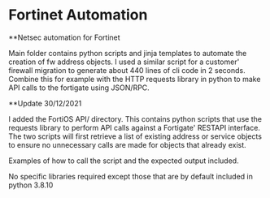 
# Fortinet Automation
**Netsec automation for Fortinet

Main folder contains python scripts and jinja templates to automate the creation of fw address objects.
I used a similar script for a customer' firewall migration to generate about 440 lines of cli code in 2 seconds.
Combine this for example with the HTTP requests library in python to make API calls to the fortigate using JSON/RPC.

**Update 30/12/2021

I added the FortiOS API/ directory.
This contains python scripts that use the requests library to perform API calls against a Fortigate' RESTAPI interface.
The two scripts will first retrieve a list of existing address or service objects to ensure no unnecessary calls are made
for objects that already exist.

Examples of how to call the script and the expected output included.

No specific libraries required except those that are by default included in python 3.8.10
